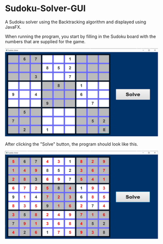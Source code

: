# Sudoku-Solver-GUI
A Sudoku solver using the Backtracking algorithm and displayed using JavaFX.

When running the program, you start by filling in the Sudoku board with the numbers that are supplied for the game.

![Unsolved Sudoku Board](/example-images/unsolved-sudoku.png)

After clicking the "Solve" button, the program should look like this.

![Solved Sudoku Board](/example-images/solved-sudoku.png)
